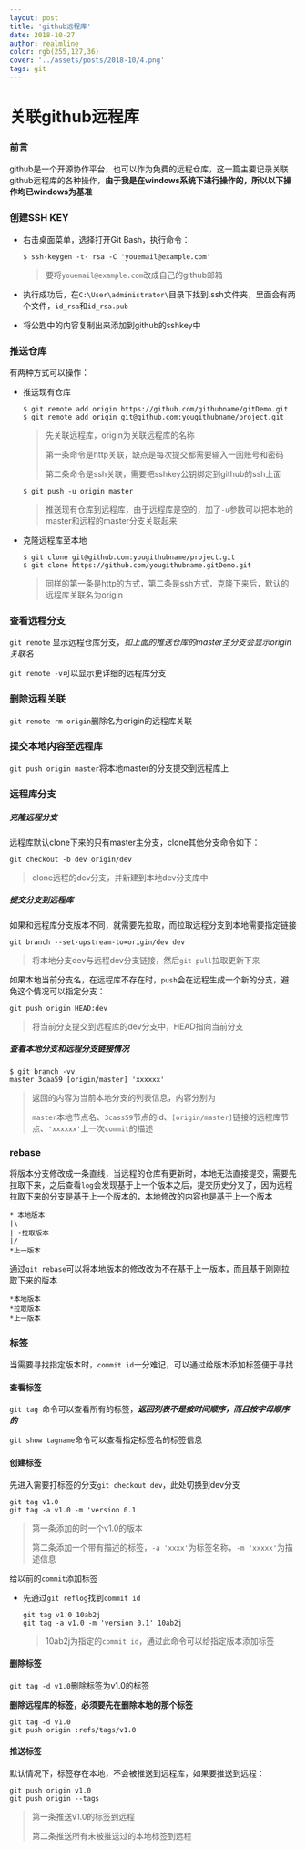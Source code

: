 ```yaml
---
layout: post
title: 'github远程库'
date: 2018-10-27
author: realmline
color: rgb(255,127,36)
cover: '../assets/posts/2018-10/4.png'
tags: git
---
```


# 关联github远程库

### 前言

github是一个开源协作平台，也可以作为免费的远程仓库，这一篇主要记录关联github远程库的各种操作，**由于我是在windows系统下进行操作的，所以以下操作均已windows为基准**

### 创建SSH KEY

- 右击桌面菜单，选择打开Git Bash，执行命令：

  ```
  $ ssh-keygen -t- rsa -C 'youemail@example.com'
  ```

  > 要将`youemail@example.com`改成自己的github邮箱

- 执行成功后，在`C:\User\administrator\`目录下找到.ssh文件夹，里面会有两个文件，`id_rsa`和`id_rsa.pub`
- 将公匙中的内容复制出来添加到github的sshkey中

### 推送仓库

有两种方式可以操作：

- 推送现有仓库

  ```
  $ git remote add origin https://github.com/githubname/gitDemo.git
  $ git remote add origin git@github.com:yougithubname/project.git
  ```

  > 先关联远程库，origin为关联远程库的名称
  >
  > 第一条命令是http关联，缺点是每次提交都需要输入一回账号和密码
  >
  > 第二条命令是ssh关联，需要把sshkey公钥绑定到github的ssh上面

  ```
  $ git push -u origin master
  ```

  > 推送现有仓库到远程库，由于远程库是空的，加了`-u`参数可以把本地的master和远程的master分支关联起来

- 克隆远程库至本地

  ```
  $ git clone git@github.com:yougithubname/project.git
  $ git clone https://github.com/yougithubname.gitDemo.git
  ```

  > 同样的第一条是http的方式，第二条是ssh方式，克隆下来后，默认的远程库关联名为origin

### 查看远程分支

`git remote`	显示远程仓库分支，*如上面的推送仓库的master主分支会显示origin关联名*

`git remote -v`可以显示更详细的远程库分支

### 删除远程关联

`git remote rm origin`删除名为origin的远程库关联

### 提交本地内容至远程库

`git push origin master`将本地master的分支提交到远程库上

### 远程库分支

##### 克隆远程分支

远程库默认clone下来的只有master主分支，clone其他分支命令如下：

```
git checkout -b dev origin/dev
```

> clone远程的dev分支，并新建到本地dev分支库中

##### 提交分支到远程库

如果和远程库分支版本不同，就需要先拉取，而拉取远程分支到本地需要指定链接

```
git branch --set-upstream-to=origin/dev dev
```

> 将本地分支dev与远程dev分支链接，然后`git pull`拉取更新下来

如果本地当前分支名，在远程库不存在时，`push`会在远程生成一个新的分支，避免这个情况可以指定分支：

```
git push origin HEAD:dev
```

> 将当前分支提交到远程库的dev分支中，HEAD指向当前分支

##### 查看本地分支和远程分支链接情况

```
$ git branch -vv
master 3caa59 [origin/master] 'xxxxxx'
```

> 返回的内容为当前本地分支的列表信息，内容分别为
>
> `master`本地节点名、`3cass59`节点的id、`[origin/master]`链接的远程库节点、`'xxxxxx'`上一次`commit`的描述

### rebase

将版本分支修改成一条直线，当远程的仓库有更新时，本地无法直接提交，需要先拉取下来，之后查看`log`会发现基于上一个版本之后，提交历史分叉了，因为远程拉取下来的分支是基于上一个版本的，本地修改的内容也是基于上一个版本

```
* 本地版本
|\
| -拉取版本
|/
*上一版本
```

通过`git rebase`可以将本地版本的修改改为不在基于上一版本，而且基于刚刚拉取下来的版本

```
*本地版本
*拉取版本
*上一版本
```

### 标签

当需要寻找指定版本时，`commit id`十分难记，可以通过给版本添加标签便于寻找

#### 查看标签

`git tag `命令可以查看所有的标签，***返回列表不是按时间顺序，而且按字母顺序的***

`git show tagname`命令可以查看指定标签名的标签信息

#### 创建标签

先进入需要打标签的分支`git checkout dev`，此处切换到dev分支

```
git tag v1.0
git tag -a v1.0 -m 'version 0.1'
```

> 第一条添加的时一个v1.0的版本
>
> 第二条添加一个带有描述的标签，`-a 'xxxx'`为标签名称，`-m 'xxxxx'`为描述信息

给以前的`commit`添加标签

- 先通过`git reflog`找到`commit id`

  ```
  git tag v1.0 10ab2j
  git tag -a v1.0 -m 'version 0.1' 10ab2j
  ```

  > 10ab2j为指定的`commit id`，通过此命令可以给指定版本添加标签

#### 删除标签

`git tag -d v1.0`删除标签为v1.0的标签

**删除远程库的标签，必须要先在删除本地的那个标签**

```
git tag -d v1.0
git push origin :refs/tags/v1.0
```

#### 推送标签

默认情况下，标签存在本地，不会被推送到远程库，如果要推送到远程：

```
git push origin v1.0
git push origin --tags
```

> 第一条推送v1.0的标签到远程
>
> 第二条推送所有未被推送过的本地标签到远程

